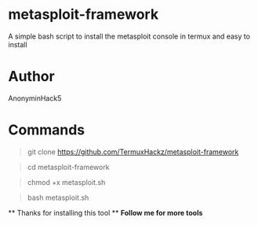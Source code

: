 # metasploit-framework
A simple bash script to install the metasploit console in termux and easy to install

# Author
AnonyminHack5

# Commands

> git clone https://github.com/TermuxHackz/metasploit-framework

> cd metasploit-framework

> chmod +x metasploit.sh

> bash metasploit.sh

** Thanks for installing this tool **
**Follow me for more tools**
